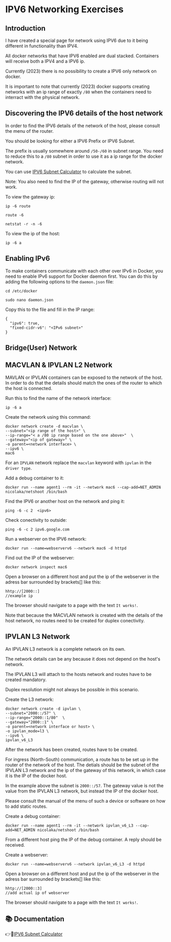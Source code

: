 # IPV6 Networking Exercises

## Introduction

I have created a special page for network using IPV6 due to it being different in functionality than IPV4.

All docker networks that have IPV6 enabled are dual stacked. Containers will receive both a IPV4 and a IPV6 ip.

Currently (2023) there is no possibility to create a IPV6 only network on docker.

It is important to note that currently (2023) docker supports creating networks with an ip range of exactly `/80` when
the containers need to interract with the physical network. 

## Discovering the IPV6 details of the host network

In order to find the IPV6 details of the network of the host, please consult the menu of the router.

You should be looking for either a IPV6 Prefix or IPV6 Subnet. 

The prefix is usually somewhere around `/50-/60` in subnet range. You need to reduce this to a `/80` subnet in order to use it as a ip range for the docker network.

You can use [IPV6 Subnet Calculator](http://www.gestioip.net/cgi-bin/subnet_calculator.cgi) to calculate the subnet.

Note: You also need to find the IP of the gateway, otherwise routing will not work.

To view the gateway ip:
```
ip -6 route

route -6

netstat -r -n -6
```
To view the ip of the host:
```
ip -6 a
```



## Enabling IPv6

To make containers communicate with each other over IPv6 in Docker, you need to enable IPv6 support for Docker daemon first. You can do this by adding the following options to the `daemon.json` file:
```
cd /etc/docker
```
```
sudo nano daemon.json
```
Copy this to the file and fill in the IP range:
```
{
  "ipv6": true,
  "fixed-cidr-v6": "<IPv6 subnet>"
}
```

## Bridge(User) Network


## MACVLAN & IPVLAN L2 Network

MAVLAN or IPVLAN containers can be exposed to the network of the host. In order to do that the details should match the ones of the router to which the host is connected.

Run this to find the name of the network interface:
```
ip -6 a
```
Create the network using this command:
```
docker network create -d macvlan \
--subnet="<ip range of the host>" \
--ip-range="< a /80 ip range based on the one above>"  \
--gateway="<ip of gateway>" \
-o parent=<network interface> \
--ipv6 \
mac6
```
For an `IPVLAN` network replace the `macvlan` keyword with `ipvlan` in the `driver type`.

Add a debug container to it:
```
docker run --name agent1 --rm -it --network mac6 --cap-add=NET_ADMIN nicolaka/netshoot /bin/bash
```

Find the IPV6 or another host on the network and ping it:
```
ping -6 -c 2  <ipv6>
```

Check conectivity to outside:
```
ping -6 -c 2 ipv6.google.com
```

Run a webserver on the IPV6 network:
```
docker run --name=webserverv6 --network mac6 -d httpd
```

Find out the IP of the webserver:
```
docker network inspect mac6
```

Open a browser on a different host and put the ip of the webserver in the adress bar surrounded by brackets[] like this:
```
hhtp://[2000::]  
//example ip
```

The browser should navigate to a page with the text `It works!`.

Note that because the MACVLAN network is created with the details of the host network, no routes need to be created for duplex conectivity.

## IPVLAN L3 Network

An IPVLAN L3 network is a complete network on its own. 

The network details can be any because it does not depend on the host's network.

The IPVLAN L3 will attach to the hosts network and routes have to be created mandatory.

Duplex resolution might not always be possible in this scenario. 

Create the L3 network:
```
docker network create -d ipvlan \
--subnet="2000::/57" \
--ip-range="2000::1/80"  \
--gateway="2000::1" \
-o parent=<network interface or host> \
-o ipvlan_mode=l3 \
--ipv6 \
ipvlan_v6_L3
```

After the network has been created, routes have to be created.
 
For ingress (North-South) communication, a route has to be set up in the router of the network of the host.
The detials should be the subnet of the IPVLAN L3 network and the ip of the gateway of this network, in which case it is the IP of the docker host. 

In the example above the subnet is `2000::/57`. The gateway value is not the value from the IPVLAN L3 network, but instead the IP of the docker host.

Please consult the manual of the menu of such a device or software on how to add static routes.

Create a debug container:
```
docker run --name agent1 --rm -it --network ipvlan_v6_L3 --cap-add=NET_ADMIN nicolaka/netshoot /bin/bash
```
From a different host ping the IP of the debug container. A reply should be received.


Create a webserver:
```
docker run --name=webserverv6 --network ipvlan_v6_L3 -d httpd
```

Open a browser on a different host and put the ip of the webserver in the adress bar surrounded by brackets[] like this:
```
hhtp://[2000::3]
//add actual ip of webserver
```
The browser should navigate to a page with the text `It works!`.

## :books: Documentation

:point_right::link:[IPV6 Subnet Calculator](http://www.gestioip.net/cgi-bin/subnet_calculator.cgi)
